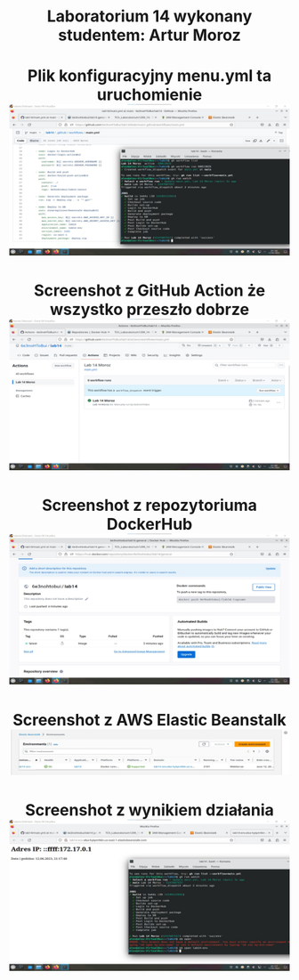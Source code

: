 <h1 align="center">Laboratorium 14 wykonany studentem: Artur Moroz</h1>
<h1 align="center">Plik konfiguracyjny menu.yml ta uruchomienie
<img src="https://github.com/6e3noHToBui/lab14/blob/main/Screenshots/konfiguracja.jpg"/></h1>
<h1 align="center">Screenshot z GitHub Action że wszystko przeszło dobrze
<img src="https://github.com/6e3noHToBui/lab14/blob/main/Screenshots/ghAction.jpg"/></h1>
<h1 align="center">Screenshot z repozytoriuma DockerHub
<img src="https://github.com/6e3noHToBui/lab14/blob/main/Screenshots/dockerRepo.jpg"/></h1>
<h1 align="center">Screenshot z AWS Elastic Beanstalk
<img src="https://github.com/6e3noHToBui/lab14/blob/main/Screenshots/aws.jpg"/></h1>
<h1 align="center">Screenshot z wynikiem działania
<img src="https://github.com/6e3noHToBui/lab14/blob/main/Screenshots/wynik.jpg"/></h1>

